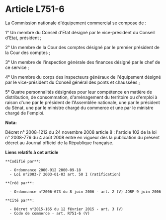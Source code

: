 # Article L751-6

La Commission nationale d'équipement commercial se compose de :

1° Un membre du Conseil d'Etat désigné par le vice-président du Conseil d'Etat, président ;

2° Un membre de la Cour des comptes désigné par le premier président de la Cour des comptes ;

3° Un membre de l'inspection générale des finances désigné par le chef de ce service ;

4° Un membre du corps des inspecteurs généraux de l'équipement désigné par le vice-président du Conseil général des ponts et
chaussées ;

5° Quatre personnalités désignées pour leur compétence en matière de distribution, de consommation, d'aménagement du
territoire ou d'emploi à raison d'une par le président de l'Assemblée nationale, une par le président du Sénat, une par le
ministre chargé du commerce et une par le ministre chargé de l'emploi.

**Nota:**

Décret n° 2008-1212 du 24 novembre 2008 article 8 : l'article 102 de la loi n° 2008-776 du 4 août 2008 entre en vigueur dès
la publication du présent décret au Journal officiel de la République française.

**Liens relatifs à cet article**

	**Codifié par**:

	  - Ordonnance 2000-912 2000-09-18
	  - Loi n°2003-7 2003-01-03 art. 50 I (ratification)

	**Créé par**:

	  - Ordonnance n°2006-673 du 8 juin 2006 - art. 2 (V) JORF 9 juin 2006

	**Cité par**:

	  - Décret n°2015-165 du 12 février 2015 - art. 3 (V)
	  - Code de commerce - art. R751-6 (V)
